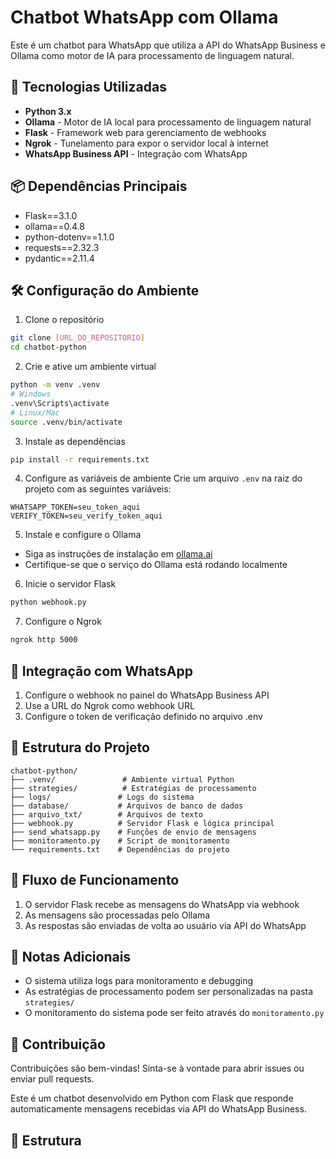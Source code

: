 # Chatbot WhatsApp com Ollama

Este é um chatbot para WhatsApp que utiliza a API do WhatsApp Business e Ollama como motor de IA para processamento de linguagem natural.

## 🚀 Tecnologias Utilizadas

- **Python 3.x**
- **Ollama** - Motor de IA local para processamento de linguagem natural
- **Flask** - Framework web para gerenciamento de webhooks
- **Ngrok** - Tunelamento para expor o servidor local à internet
- **WhatsApp Business API** - Integração com WhatsApp

## 📦 Dependências Principais

- Flask==3.1.0
- ollama==0.4.8
- python-dotenv==1.1.0
- requests==2.32.3
- pydantic==2.11.4

## 🛠️ Configuração do Ambiente

1. Clone o repositório
```bash
git clone [URL_DO_REPOSITÓRIO]
cd chatbot-python
```

2. Crie e ative um ambiente virtual
```bash
python -m venv .venv
# Windows
.venv\Scripts\activate
# Linux/Mac
source .venv/bin/activate
```

3. Instale as dependências
```bash
pip install -r requirements.txt
```

4. Configure as variáveis de ambiente
Crie um arquivo `.env` na raiz do projeto com as seguintes variáveis:
```
WHATSAPP_TOKEN=seu_token_aqui
VERIFY_TOKEN=seu_verify_token_aqui
```

5. Instale e configure o Ollama
- Siga as instruções de instalação em [ollama.ai](https://ollama.ai)
- Certifique-se que o serviço do Ollama está rodando localmente

6. Inicie o servidor Flask
```bash
python webhook.py
```

7. Configure o Ngrok
```bash
ngrok http 5000
```

## 📱 Integração com WhatsApp

1. Configure o webhook no painel do WhatsApp Business API
2. Use a URL do Ngrok como webhook URL
3. Configure o token de verificação definido no arquivo .env

## 📁 Estrutura do Projeto

```
chatbot-python/
├── .venv/               # Ambiente virtual Python
├── strategies/          # Estratégias de processamento
├── logs/               # Logs do sistema
├── database/           # Arquivos de banco de dados
├── arquivo_txt/        # Arquivos de texto
├── webhook.py          # Servidor Flask e lógica principal
├── send_whatsapp.py    # Funções de envio de mensagens
├── monitoramento.py    # Script de monitoramento
└── requirements.txt    # Dependências do projeto
```

## 🔄 Fluxo de Funcionamento

1. O servidor Flask recebe as mensagens do WhatsApp via webhook
2. As mensagens são processadas pelo Ollama
3. As respostas são enviadas de volta ao usuário via API do WhatsApp

## 📝 Notas Adicionais

- O sistema utiliza logs para monitoramento e debugging
- As estratégias de processamento podem ser personalizadas na pasta `strategies/`
- O monitoramento do sistema pode ser feito através do `monitoramento.py`

## 🤝 Contribuição

Contribuições são bem-vindas! Sinta-se à vontade para abrir issues ou enviar pull requests.

Este é um chatbot desenvolvido em Python com Flask que responde automaticamente mensagens recebidas via API do WhatsApp Business.

## 📂 Estrutura

